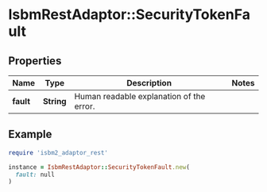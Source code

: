 # IsbmRestAdaptor::SecurityTokenFault

## Properties

| Name | Type | Description | Notes |
| ---- | ---- | ----------- | ----- |
| **fault** | **String** | Human readable explanation of the error. |  |

## Example

```ruby
require 'isbm2_adaptor_rest'

instance = IsbmRestAdaptor::SecurityTokenFault.new(
  fault: null
)
```

